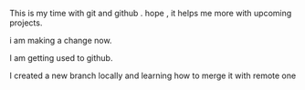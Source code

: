 This is my time with git and github . hope , it helps me more with upcoming projects.

i am making a change now.

I am getting used to github.

I created a new branch locally and learning how to merge it with remote one
